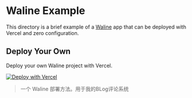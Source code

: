 # Waline Example

This directory is a brief example of a [Waline](https://waline.js.org/) app that can be deployed with Vercel and zero configuration.

## Deploy Your Own

Deploy your own Waline project with Vercel.

[![Deploy with Vercel](https://vercel.com/button)](https://vercel.com/import/project?template=https://github.com/walinejs/waline/tree/main/example)

> 一个 Waline 部署方法。用于我的BLog评论系统
